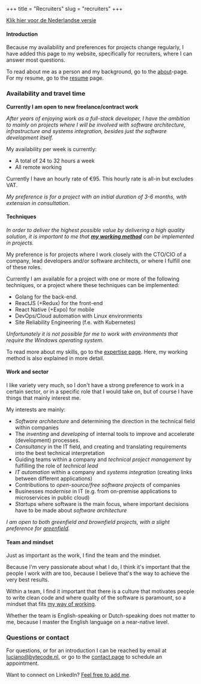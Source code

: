 +++
title = "Recruiters"
slug = "recruiters"
+++

[Klik hier voor de Nederlandse versie](/recruiters-nl)

#### Introduction

Because my availability and preferences for projects change regularly, I have added this page to my website, specifically for recruiters, where I can answer most questions.

To read about me as a person and my background, go to the [about](/over)-page. For my resume, go to the [resume](/resume) page.

### Availability and travel time

**Currently I am open to new freelance/contract work**

*After years of enjoying work as a full-stack developer, I have the ambition to mainly on projects where I will be involved with software architecture, infrastructure and systems integration, besides just the software development itself.*

My availability per week is currently:

* A total of 24 to 32 hours a week
* All remote working

Currently I have an hourly rate of €95. This hourly rate is all-in but excludes VAT.

_My preference is for a project with an initial duration of 3-6 months, with extension in consultation_.

#### Techniques

*In order to deliver the highest possible value by delivering a high quality solution, it is important to me that <b>[my working method](/expertise#working-method)</b> can be implemented in projects.*

My preference is for projects where I work closely with the CTO/CIO of a company, lead developers and/or software architects, or where I fulfill one of these roles.

Currently I am available for a project with one or more of the following techniques, or a project where these techniques can be implemented:

* Golang for the back-end.
* ReactJS (+Redux) for the front-end
* React Native (+Expo) for mobile
* DevOps/Cloud automation with Linux environments
* Site Reliability Engineering (f.e. with Kubernetes)

_Unfortunately it is not possible for me to work with environments that require the Windows operating system._

To read more about my skills, go to the [expertise page](/expertise). Here, my working method is also explained in more detail.

#### Work and sector

I like variety very much, so I don't have a strong preference to work in a certain sector, or in a specific role that I would take on, but of course I have things that mainly interest me.

My interests are mainly:

* _Software architecture_ and determining the direction in the technical field within companies
* The _inventing_ and _developing_ of internal tools to improve and accelerate (development) processes.
* _Consultancy_ in the IT field, and creating and translating requirements into the best technical interpretation
* Guiding teams within a company and _technical project management_ by fulfilling the role of _technical lead_
* _IT automation_ within a company and _systems integration_ (creating links between different applications)
* Contributions to _open-source/free software projects_ of companies
* Businesses _modernise_ in IT (e.g. from on-premise applications to microservices in public cloud)
* _Startups_ where software is the main focus, where important decisions have to be made about _software architecture_

_I am open to both greenfield and brownfield projects, with a slight preference for [greenfield](https://www.quora.com/What-is-the-difference-between-a-brownfield-project-and-greenfield-projects)._

#### Team and mindset

Just as important as the work, I find the team and the mindset.

Because I'm very passionate about what I do, I think it's important that the people I work with are too, because I believe that's the way to achieve the very best results.

Within a team, I find it important that there is a culture that motivates people to write clean code and where quality of the software is paramount, so a mindset that fits [my way of working](https://lucianonooijen.nl/expertise/#werkwijze).

Whether the team is English-speaking or Dutch-speaking does not matter to me, because I master the English language on a near-native level.

### Questions or contact

For questions, or for an introduction I can be reached by email at [luciano@bytecode.nl](mailto:luciano@bytecode.nl), or go to the [contact page](/contact) to schedule an appointment.

Want to connect on LinkedIn? [Feel free to add me](https://www.linkedin.com/in/lucianonooijen/).

